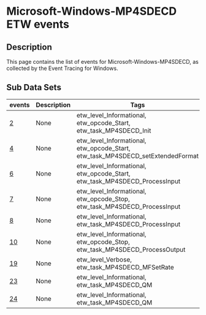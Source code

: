 # Microsoft-Windows-MP4SDECD ETW events

## Description
This page contains the list of events for Microsoft-Windows-MP4SDECD, as collected by the Event Tracing for Windows.

## Sub Data Sets
|events|Description|Tags|
|---|---|---|
|[2](events/event-2.md)|None|etw_level_Informational, etw_opcode_Start, etw_task_MP4SDECD_Init|
|[4](events/event-4.md)|None|etw_level_Informational, etw_opcode_Start, etw_task_MP4SDECD_setExtendedFormat|
|[6](events/event-6.md)|None|etw_level_Informational, etw_opcode_Start, etw_task_MP4SDECD_ProcessInput|
|[7](events/event-7.md)|None|etw_level_Informational, etw_opcode_Stop, etw_task_MP4SDECD_ProcessInput|
|[8](events/event-8.md)|None|etw_level_Informational, etw_task_MP4SDECD_ProcessInput|
|[10](events/event-10.md)|None|etw_level_Informational, etw_opcode_Stop, etw_task_MP4SDECD_ProcessOutput|
|[19](events/event-19.md)|None|etw_level_Verbose, etw_task_MP4SDECD_MFSetRate|
|[23](events/event-23.md)|None|etw_level_Informational, etw_task_MP4SDECD_QM|
|[24](events/event-24.md)|None|etw_level_Informational, etw_task_MP4SDECD_QM|
